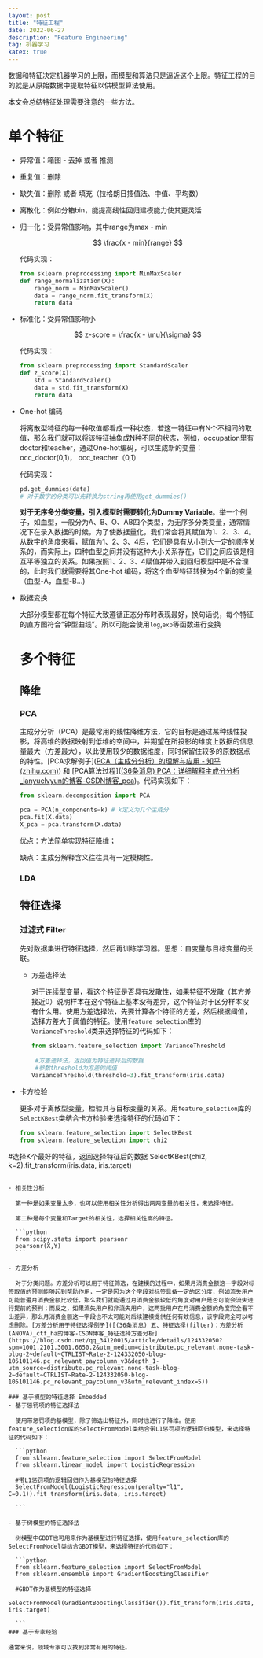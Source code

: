 ```yaml
---
layout: post
title: "特征工程"
date: 2022-06-27
description: "Feature Engineering"
tag: 机器学习
katex: true  
---
```


数据和特征决定机器学习的上限，而模型和算法只是逼近这个上限。特征工程的目的就是从原始数据中提取特征以供模型算法使用。

本文会总结特征处理需要注意的一些方法。

# 单个特征

- 异常值：箱图 - 去掉 或者 推测

- 重复值：删除

- 缺失值：删除 或者 填充（拉格朗日插值法、中值、平均数）

- 离散化：例如分箱bin，能提高线性回归建模能力使其更灵活

- 归一化：受异常值影响，其中range为max - min

  $$
  \frac{x - min}{range} 
  $$
  
  代码实现：
  
  ```python
  from sklearn.preprocessing import MinMaxScaler
  def range_normalization(X):
      range_norm = MinMaxScaler()
      data = range_norm.fit_transform(X)
      return data
  ```
  
- 标准化：受异常值影响小

  $$
  z-score = \frac{x - \mu}{\sigma}
  $$
  
  代码实现：
  
  ```python
  from sklearn.preprocessing import StandardScaler
  def z_score(X):
      std = StandardScaler()
      data = std.fit_transform(X)
      return data
  ```

- One-hot 编码

  将离散型特征的每一种取值都看成一种状态，若这一特征中有N个不相同的取值，那么我们就可以将该特征抽象成N种不同的状态，例如，occupation里有doctor和teacher，通过One-hot编码，可以生成新的变量：occ_doctor(0,1)， occ_teacher（0,1）

  代码实现：

  ```python
  pd.get_dummies(data)
  # 对于数字的分类可以先转换为string再使用get_dummies()
  ```

  **对于无序多分类变量，引入模型时需要转化为Dummy Variable**。举一个例子，如血型，一般分为A、B、O、AB四个类型，为无序多分类变量，通常情况下在录入数据的时候，为了使数据量化，我们常会将其赋值为1、2、3、4。从数字的角度来看，赋值为1、2、3、4后，它们是具有从小到大一定的顺序关系的，而实际上，四种血型之间并没有这种大小关系存在，它们之间应该是相互平等独立的关系。如果按照1、2、3、4赋值并带入到回归模型中是不合理的，此时我们就需要将其One-hot 编码，将这个血型特征转换为4个新的变量（血型-A，血型-B...)

- 数据变换

  大部分模型都在每个特征大致遵循正态分布时表现最好，换句话说，每个特征的直方图符合“钟型曲线”。所以可能会使用`log`,`exp`等函数进行变换

  # 多个特征

  ## 降维

  ### PCA

  主成分分析（PCA）是最常用的线性降维方法，它的目标是通过某种线性投影，将高维的数据映射到低维的空间中，并期望在所投影的维度上数据的信息量最大（方差最大），以此使用较少的数据维度，同时保留住较多的原数据点的特性。[PCA求解例子]([PCA（主成分分析）的理解与应用 - 知乎 (zhihu.com)](https://zhuanlan.zhihu.com/p/60664507)) 和 [PCA算法过程]([(36条消息) PCA：详细解释主成分分析_lanyuelvyun的博客-CSDN博客_pca](https://blog.csdn.net/lanyuelvyun/article/details/82384179?spm=1001.2101.3001.6650.1&utm_medium=distribute.pc_relevant.none-task-blog-2~default~CTRLIST~default-1-82384179-blog-111288390.pc_relevant_default&depth_1-utm_source=distribute.pc_relevant.none-task-blog-2~default~CTRLIST~default-1-82384179-blog-111288390.pc_relevant_default&utm_relevant_index=2))。代码实现如下：

  ```python
  from sklearn.decomposition import PCA
  
  pca = PCA(n_components=k) # k定义为几个主成分
  pca.fit(X.data)
  X_pca = pca.transform(X.data)
  
  ```

  优点：方法简单实现特征降维；

  缺点：主成分解释含义往往具有一定模糊性。

  

  ### LDA

  ## 特征选择

  ### 过滤式 Filter


  先对数据集进行特征选择，然后再训练学习器。思想：自变量与目标变量的关联。

  - 方差选择法

    对于连续型变量，看这个特征是否具有发散性，如果特征不发散（其方差接近0）说明样本在这个特征上基本没有差异，这个特征对于区分样本没有什么用。使用方差选择法，先要计算各个特征的方差，然后根据阈值，选择方差大于阈值的特征。使用`feature_selection`库的`VarianceThreshold`类来选择特征的代码如下：

    ```python
    from sklearn.feature_selection import VarianceThreshold
     
     #方差选择法，返回值为特征选择后的数据
     #参数threshold为方差的阈值
    VarianceThreshold(threshold=3).fit_transform(iris.data)
    ```

- 卡方检验
  
    更多对于离散型变量，检验其与目标变量的关系。用`feature_selection`库的`SelectKBest`类结合卡方检验来选择特征的代码如下：
    
    ```python
  from sklearn.feature_selection import SelectKBest
  from sklearn.feature_selection import chi2
#选择K个最好的特征，返回选择特征后的数据
    SelectKBest(chi2, k=2).fit_transform(iris.data, iris.target)
  ```

  - 相关性分析

    第一种是如果变量太多，也可以使用相关性分析得出两两变量的相关性，来选择特征。

    第二种是每个变量和Target的相关性，选择相关性高的特征。
  
    ```python
    from scipy.stats import pearsonr
    pearsonr(X,Y)
    ```
  
  - 方差分析
  
    对于分类问题。方差分析可以用于特征筛选，在建模的过程中，如果月消费金额这一字段对标签取值的预测能够起到帮助作用，一定是因为这个字段对标签具备一定的区分度，例如流失用户可能普遍月消费金额比较低，那么我们就能通过月消费金额较低的角度对用户是否可能会流失进行提前的预判；而反之，如果流失用户和非流失用户，这两批用户在月消费金额的角度完全看不出差异，那么月消费金额这一字段也不太可能对后续建模提供任何有效信息，该字段完全可以考虑删除。[方差分析用于特征选择例子]([(36条消息) 五、特征选择(filter)：方差分析(ANOVA)_ctf_ha的博客-CSDN博客_特征选择方差分析](https://blog.csdn.net/qq_34120015/article/details/124332050?spm=1001.2101.3001.6650.2&utm_medium=distribute.pc_relevant.none-task-blog-2~default~CTRLIST~Rate-2-124332050-blog-105101146.pc_relevant_paycolumn_v3&depth_1-utm_source=distribute.pc_relevant.none-task-blog-2~default~CTRLIST~Rate-2-124332050-blog-105101146.pc_relevant_paycolumn_v3&utm_relevant_index=5))

  ### 基于模型的特征选择 Embedded
  - 基于惩罚项的特征选择法
  
    使用带惩罚项的基模型，除了筛选出特征外，同时也进行了降维。使用feature_selection库的SelectFromModel类结合带L1惩罚项的逻辑回归模型，来选择特征的代码如下：
  
    ```python
    from sklearn.feature_selection import SelectFromModel
    from sklearn.linear_model import LogisticRegression
     
    #带L1惩罚项的逻辑回归作为基模型的特征选择
    SelectFromModel(LogisticRegression(penalty="l1", C=0.1)).fit_transform(iris.data, iris.target)
    
    ```
    
  - 基于树模型的特征选择法
  
    树模型中GBDT也可用来作为基模型进行特征选择，使用feature_selection库的SelectFromModel类结合GBDT模型，来选择特征的代码如下：
  
    ```python
    from sklearn.feature_selection import SelectFromModel
    from sklearn.ensemble import GradientBoostingClassifier
     
    #GBDT作为基模型的特征选择
    SelectFromModel(GradientBoostingClassifier()).fit_transform(iris.data, iris.target)
    
    ```
  ### 基于专家经验

  通常来说，领域专家可以找到非常有用的特征。
